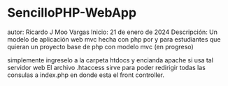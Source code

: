# SencilloPHP-WebApp
autor: Ricardo J Moo Vargas
Inicio: 21 de enero de 2024
Descripción: Un modelo de aplicación web mvc hecha con php por y para estudiantes
que quieran un proyecto base de php con modelo mvc (en progreso)
<p>
    simplemente ingreselo a la carpeta htdocs y encianda apache si usa tal servidor web
    El archivo .htaccess sirve para poder redirigir todas las consulas a index.php en donde
    esta el front controller.
</p> 
